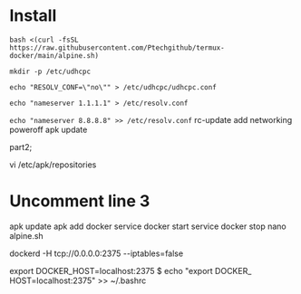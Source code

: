 # Install 

```
bash <(curl -fsSL https://raw.githubusercontent.com/Ptechgithub/termux-docker/main/alpine.sh)
```


``
mkdir -p /etc/udhcpc
``

``
echo "RESOLV_CONF=\"no\"" > /etc/udhcpc/udhcpc.conf
``

``
echo "nameserver 1.1.1.1" > /etc/resolv.conf
``

``
echo "nameserver 8.8.8.8" >> /etc/resolv.conf
``
rc-update add networking
poweroff
apk update


part2;

vi /etc/apk/repositories
# Uncomment line 3
apk update
apk add docker
service docker start
service docker stop
nano alpine.sh

dockerd -H tcp://0.0.0.0:2375 --iptables=false

export DOCKER_HOST=localhost:2375
$ echo "export DOCKER_ HOST=localhost:2375" >> ~/.bashrc



